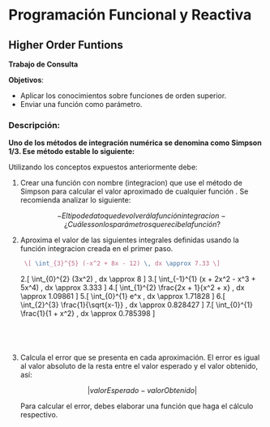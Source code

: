 # Programación Funcional y Reactiva
## Higher Order Funtions

**Trabajo de Consulta**

**Objetivos**:

- Aplicar los conocimientos sobre funciones de orden superior.
- Enviar una función como parámetro.

### Descripción:

**Uno de los métodos de integración numérica se denomina como Simpson 1/3. Ese
método estable lo siguiente:**

Utilizando los conceptos expuestos anteriormente debe:
1. Crear una función con nombre (integracion) que use el método de Simpson para
   calcular el valor aproximado de cualquier función . Se recomienda analizar lo
   siguiente:
    ```math
   - El tipo de dato que devolverá la función integracion
   
   - ¿Cuáles son los parámetros que recibe la función?

    ```
    
2. Aproxima el valor de las siguientes integrales definidas usando la función integracion creada en el primer paso.

   ```latex
    \[ \int_{3}^{5} (-x^2 + 8x - 12) \, dx \approx 7.33 \]
    ```
   2.\[ \int_{0}^{2} (3x^2) \, dx \approx 8 \]
   3.\[ \int_{-1}^{1} (x + 2x^2 - x^3 + 5x^4) \, dx \approx 3.333 \]
   4.\[ \int_{1}^{2} \frac{2x + 1}{x^2 + x} \, dx \approx 1.09861 \]
   5.\[ \int_{0}^{1} e^x \, dx \approx 1.71828 \]
   6.\[ \int_{2}^{3} \frac{1}{\sqrt{x-1}} \, dx \approx 0.828427 \]
   7.\[ \int_{0}^{1} \frac{1}{1 + x^2} \, dx \approx 0.785398 \]

   ```
   



3. Calcula el error que se presenta en cada aproximación. El error es igual al valor
absoluto de la resta entre el valor esperado y el valor obtenido, así:
   ```math
   |valorEsperado -valorObtenido|
   ```
   Para calcular el error, debes elaborar una función que haga el cálculo respectivo.
